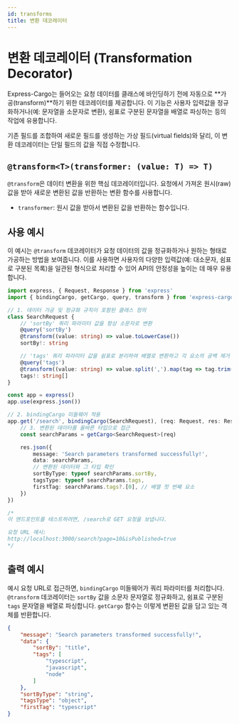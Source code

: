 ```yaml
---
id: transforms
title: 변환 데코레이터
---
```


# 변환 데코레이터 (Transformation Decorator)

Express-Cargo는 들어오는 요청 데이터를 클래스에 바인딩하기 전에 자동으로 **가공(transform)**하기 위한 데코레이터를 제공합니다. 이 기능은 사용자 입력값을 정규화하거나(예: 문자열을 소문자로 변환), 쉼표로 구분된 문자열을 배열로 파싱하는 등의 작업에 유용합니다.

기존 필드를 조합하여 새로운 필드를 생성하는 가상 필드(virtual fields)와 달리, 이 변환 데코레이터는 단일 필드의 값을 직접 수정합니다.

## `@transform<T>(transformer: (value: T) => T)`

`@transform`은 데이터 변환을 위한 핵심 데코레이터입니다. 요청에서 가져온 원시(raw) 값을 받아 새로운 변환된 값을 반환하는 변환 함수를 사용합니다.

- `transformer`: 원시 값을 받아서 변환된 값을 반환하는 함수입니다.

## 사용 예시

이 예시는 `@transform` 데코레이터가 요청 데이터의 값을 정규화하거나 원하는 형태로 가공하는 방법을 보여줍니다. 이를 사용하면 사용자의 다양한 입력값(예: 대소문자, 쉼표로 구분된 목록)을 일관된 형식으로 처리할 수 있어 API의 안정성을 높이는 데 매우 유용합니다.

```typescript
import express, { Request, Response } from 'express'
import { bindingCargo, getCargo, query, transform } from 'express-cargo'

// 1. 데이터 가공 및 정규화 규칙이 포함된 클래스 정의
class SearchRequest {
    // 'sortBy' 쿼리 파라미터 값을 항상 소문자로 변환
    @query('sortBy')
    @transform((value: string) => value.toLowerCase())
    sortBy!: string

    // 'tags' 쿼리 파라미터 값을 쉼표로 분리하여 배열로 변환하고 각 요소의 공백 제거
    @query('tags')
    @transform((value: string) => value.split(',').map(tag => tag.trim()))
    tags!: string[]
}

const app = express()
app.use(express.json())

// 2. bindingCargo 미들웨어 적용
app.get('/search', bindingCargo(SearchRequest), (req: Request, res: Response) => {
    // 3. 변환된 데이터를 올바른 타입으로 접근
    const searchParams = getCargo<SearchRequest>(req)

    res.json({
        message: 'Search parameters transformed successfully!',
        data: searchParams,
        // 변환된 데이터와 그 타입 확인
        sortByType: typeof searchParams.sortBy,
        tagsType: typeof searchParams.tags,
        firstTag: searchParams.tags?.[0], // 배열 첫 번째 요소
    })
})

/*
이 엔드포인트를 테스트하려면, /search로 GET 요청을 보냅니다.

요청 URL 예시:
http://localhost:3000/search?page=10&isPublished=true
*/
```

## 출력 예시

예시 요청 URL로 접근하면, `bindingCargo` 미들웨어가 쿼리 파라미터를 처리합니다. `@transform` 데코레이터는 `sortBy` 값을 소문자 문자열로 정규화하고, 쉼표로 구분된 `tags` 문자열을 배열로 파싱합니다. `getCargo` 함수는 이렇게 변환된 값을 담고 있는 객체를 반환합니다.

```json
{
    "message": "Search parameters transformed successfully!",
    "data": {
        "sortBy": "title",
        "tags": [
            "typescript",
            "javascript",
            "node"
        ]
    },
    "sortByType": "string",
    "tagsType": "object",
    "firstTag": "typescript"
}
```
